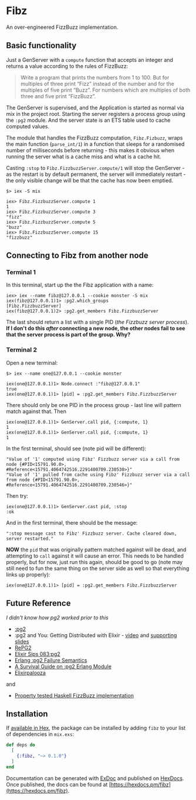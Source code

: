 # Fibz

An over-engineered FizzBuzz implementation.

## Basic functionality

Just a GenServer with a `compute` function that accepts an integer and returns
a value according to the rules of FizzBuzz:

> Write a program that prints the numbers from 1 to 100. But for multiples of three print “Fizz” instead of the number and for the multiples of five print “Buzz”. For numbers which are multiples of both three and five print “FizzBuzz”.

The GenServer is supervised, and the Application is started as normal via mix in the project root. Starting the server registers a process group using the `:pg2` module. And the server state is an ETS table used to
cache computed values.

The module that handles the FizzBuzz computation, `Fibz.Fizbuzz`, wraps the main function (`parse_int/1`)
in a function that sleeps for a randomised number of milliseconds before returning - this makes it obvious
when running the server what is a cache miss and what is a cache hit.

Casting `:stop` to `Fibz.FizzbuzzServer.compute/1` will stop the GenServer - as the restart is by default permanent, the server will
immediately restart - the only visible change will be that the cache has now been emptied.

```
$> iex -S mix
```

```
iex> Fibz.FizzbuzzServer.compute 1
1
iex> Fibz.FizzbuzzServer.compute 3
"fizz"
iex> Fibz.FizzbuzzServer.compute 5
"buzz"
iex> Fibz.FizzbuzzServer.compute 15
"fizzbuzz"
```

## Connecting to Fibz from another node

### Terminal 1

In this terminal, start up the the Fibz application with a name:

```
iex> iex --name fibz@127.0.0.1 --cookie monster -S mix
iex(fibz@127.0.0.1)1> :pg2.which_groups
[Fibz.FizzbuzzServer]
iex(fibz@127.0.0.1)2> :pg2.get_members Fibz.FizzbuzzServer
```

The last should return a list with a single PID (_the Fizzbuzz server process_).
**If I don't do this _after_ connecting a new node, the other nodes fail to see that the server process is part of the group. Why?**

### Terminal 2

Open a new terminal:

```
$> iex --name one@127.0.0.1 --cookie monster

iex(one@127.0.0.1)1> Node.connect :"fibz@127.0.0.1"
true
iex(one@127.0.0.1)1> [pid] = :pg2.get_members Fibz.FizzbuzzServer
```

There should only be one PID in the process group - last line will pattern match against that. Then

```
iex(one@127.0.0.1)1> GenServer.call pid, {:compute, 1}
1
iex(one@127.0.0.1)1> GenServer.call pid, {:compute, 1}
1
```

In the first terminal, should see (note pid will be different):

```
"Value of '1' computed using Fibz' Fizzbuzz server via a call from node {#PID<15791.90.0>, #Reference<15791.4064742516.2291400709.230530>}"
"Value of '1' pulled from cache using Fibz' Fizzbuzz server via a call from node {#PID<15791.90.0>, #Reference<15791.4064742516.2291400709.230546>}"
```

Then try:

```
iex(one@127.0.0.1)1> GenServer.cast pid, :stop
:ok
```

And in the first terminal, there should be the message:

```
":stop message cast to Fibz' Fizzbuzz server. Cache cleared down, server restarted."
```

**NOW** the `pid` that was originally pattern matched against will be dead, and attempting to `call` against it will cause an error. This needs to
be handled properly, but for now, just run this again, should be good to go (note may still need to fun the same thing on the server side as well
so that everything links up properly):

```
iex(one@127.0.0.1)1> [pid] = :pg2.get_members Fibz.FizzbuzzServer
```

## Future Reference

_I didn't know how pg2 worked prior to this_

- [:pg2](http://erlang.org/documentation/doc-5.8.4//lib/kernel-2.14.4/doc/html/pg2.html)
- :pg2 and You: Getting Distributed with Elixir - [video](https://youtu.be/_O-bLuVhcCA) and [supporting slides](https://speakerdeck.com/antipax/pg2-and-you-getting-distributed-with-elixir)
- [RePG2](https://hexdocs.pm/repg2/readme.html)
- [Elixir Sips 083:pg2](http://elixirsips.com/episodes/083_pg2.html)
- [Erlang :pg2 Failure Semantics](http://christophermeiklejohn.com/erlang/2013/06/03/erlang-pg2-failure-semantics.html)
- [A Survival Guide on :pg2 Erlang Module](https://pdincau.wordpress.com/2012/01/12/a-survival-guide-on-pg2-erlang-module/)
- [Elixirpalooza](https://gist.github.com/rozap/247e8cfce79d86f86d9dc200041ed022)

and

- [Property tested Haskell FizzBuzz implementation](https://github.com/jsl/fizz-buzz-hs/blob/master/FB.lhs)


## Installation

If [available in Hex](https://hex.pm/docs/publish), the package can be installed
by adding `fibz` to your list of dependencies in `mix.exs`:

```elixir
def deps do
  [
    {:fibz, "~> 0.1.0"}
  ]
end
```

Documentation can be generated with [ExDoc](https://github.com/elixir-lang/ex_doc)
and published on [HexDocs](https://hexdocs.pm). Once published, the docs can
be found at [https://hexdocs.pm/fibz](https://hexdocs.pm/fibz).
